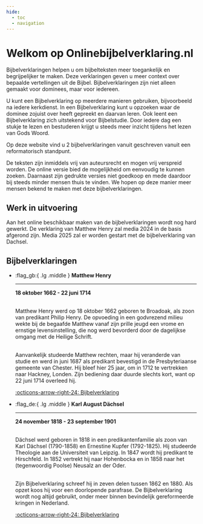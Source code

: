 ```yaml
---
hide:
  - toc
  - navigation
---
```


# Welkom op Onlinebijbelverklaring.nl

Bijbelverklaringen helpen u om bijbelteksten meer toegankelijk en begrijpelijker te maken. Deze verklaringen geven u meer context over bepaalde vertellingen uit de Bijbel. Bijbelverklaringen zijn niet alleen gemaakt voor dominees, maar voor iedereen.

U kunt een Bijbelverklaring op meerdere manieren gebruiken, bijvoorbeeld na iedere kerkdienst. In een Bijbelverklaring kunt u opzoeken waar de dominee zojuist over heeft gepreekt en daarvan leren. Ook leent een Bijbelverklaring zich uitstekend voor Bijbelstudie. Door iedere dag een stukje te lezen en bestuderen krijgt u steeds meer inzicht tijdens het lezen van Gods Woord.

Op deze website vind u 2 bijbelverklaringen vanuit geschreven vanuit een reformatorisch standpunt. 

De teksten zijn inmiddels vrij van auteursrecht en mogen vrij verspreid worden. De online versie bied de mogelijkheid om eenvoudig te kunnen zoeken. Daarnaast zijn gedrukte versies niet goedkoop en mede daardoor bij steeds minder mensen thuis te vinden. We hopen op deze manier meer mensen bekend te maken met deze bijbelverklaringen.

## Werk in uitvoering

Aan het online beschikbaar maken van de bijbelverklaringen wordt nog hard gewerkt. De verklaring van Matthew Henry zal media 2024 in de basis afgerond zijn. Media 2025 zal er worden gestart met de bijbelverklaring van Dachsel.


## Bijbelverklaringen

<div class="grid cards" markdown>

-   :flag_gb:{ .lg .middle } __Matthew Henry__

    ---

    **18 oktober 1662 - 22 juni 1714** <BR><BR>

    Matthew Henry werd op 18 oktober 1662 geboren te Broadoak, als zoon van predikant Philip Henry. De opvoeding in een godvrezend milieu wekte bij de begaafde Matthew vanaf zijn prille jeugd een vrome en ernstige levensinstelling, die nog werd bevorderd door de dagelijkse omgang met de Heilige Schrift.<BR><BR>
    
    Aanvankelijk studeerde Matthew rechten, maar hij veranderde van studie en werd in juni 1687 als predikant bevestigd in de Presbyteriaanse gemeente van Chester. Hij bleef hier 25 jaar, om in 1712 te vertrekken naar Hackney, Londen. Zijn bediening daar duurde slechts kort, want op 22 juni 1714 overleed hij.

    [:octicons-arrow-right-24: Bijbelverklaring](/henry)

-   :flag_de:{ .lg .middle } __Karl August Dächsel__

    ---

    **24 november 1818 - 23 september 1901**<BR><BR>

    Dächsel werd geboren in 1818 in een predikantenfamilie als zoon van Karl Dächsel (1790-1858) en Ernestine Kupfer (1792-1825). Hij studeerde Theologie aan de Universiteit van Leipzig. In 1847 wordt hij predikant te Hirschfeld. In 1852 vertrekt hij naar Hohenbocka en in 1858 naar het (tegenwoordig Poolse) Neusalz an der Oder.<BR><BR>
    
    Zijn Bijbelverklaring schreef hij in zeven delen tussen 1862 en 1880. Als opzet koos hij voor een doorlopende parafrase. De Bijbelverklaring wordt nog altijd gebruikt, onder meer binnen bevindelijk gereformeerde kringen in Nederland.

    [:octicons-arrow-right-24: Bijbelverklaring](/dachsel)


</div>